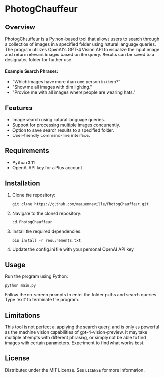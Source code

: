 # PhotogChauffeur

## Overview
PhotogChauffeur is a Python-based tool that allows users to search through a collection of images in a specified folder using natural language queries. The program utilizes OpenAI's GPT-4 Vision API to visualize the input image and return relevant images based on the query. Results can be saved to a designated folder for further use.

#### Example Search Phrases:

- "Which images have more than one person in them?"
- "Show me all images with dim lighting."
- "Provide me with all images where people are wearing hats."

## Features
- Image search using natural language queries.
- Support for processing multiple images concurrently.
- Option to save search results to a specified folder.
- User-friendly command-line interface.

## Requirements
- Python 3.11
- OpenAI API key for a Plus account

## Installation
1. Clone the repository:
   ```
   git clone https://github.com/maquenneville/PhotogChauffeur.git
   ```
2. Navigate to the cloned repository:
   ```
   cd PhotogChauffeur
   ```
3. Install the required dependencies:
   ```
   pip install -r requirements.txt
   ```
4. Update the config.ini file with your personal OpenAI API key

## Usage
Run the program using Python:

```
python main.py
```

Follow the on-screen prompts to enter the folder paths and search queries. Type 'exit' to terminate the program.

## Limitations
This tool is not perfect at applying the search query, and is only as powerful as the machine vision capabilities of gpt-4-vision-preview.  It may take multiple attempts with different phrasing, or simply not be able to find images with certain parameters.  Experiment to find what works best.

## License
Distributed under the MIT License. See `LICENSE` for more information.
